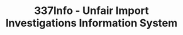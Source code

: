 ---
layout: default
bigquery: https://console.cloud.google.com/bigquery?p=patents-public-data&d=usitc_investigations&page=dataset&project=sheets-management-319211
citation: US International Trade Commission 337Info Unfair Import Investigations Information
  System
contributors: US International Trade Comission
cost: None
description: US International Trade Commission 337Info Unfair Import Investigations
  Information System contains data on investigations done under Section 337. Section
  337 declares the infringement of certain statutory intellectual property rights
  and other forms of unfair competition in import trade to be unlawful practices.
  Most Section 337 investigations involve allegations of patent or registered trademark
  infringement.
documentation: FAQ and tutorial available on the site
last_edit: 04/13/2022, 08:32:33
location: https://pubapps2.usitc.gov/337external/
maintained_by: US International Trade Comission
schema_fields:
- investigationTermDate
- teoIdDueDate
- teoProceedingInvolved
- patentNumbers
- dateComplaintFiled
- dateOfPublicationFrNotice
- investigationNo
- startDateMarkmanHearing
- investigationType
- patentNumber
- finalIdOnViolationIssue
- dateCreated
- teoReliefGranted
- finalIdOnViolationDue
- publication_number
- id
- scheduledEndDateEvidHear
- ouiiAttorney
- copyrightNumbers
- scheduledStartDateEvidHear
- teoIdIssueDate
- internalRemand
- lastUpdated
- actualStartDateEvidHear
- targetDate
- respondent
- finalDetViolation
- title
- gcAttorney
- endDateMarkmanHearing
- complainant
- htsNumbers
- currentStatus
- ouiiParticipation
- actualEndDateEvidHear
- cafcAppeals
- finalDetNoViolation
- aljAssigned
- markmanHearing
- trademarkNumbers
- currentActiveALJ
- docketNo
- invUnfairAct
- issueDateOtherNonFinal
shortname: unfair_import_investigations
tags:
- import
- legal
- trade
timeframe: 2008-2021 (prior to 2008 downloadable as a JSON file)
title: 337Info - Unfair Import Investigations Information System
uuid: 2721f5ec-e599-4890-9265-9706719fc71e
---